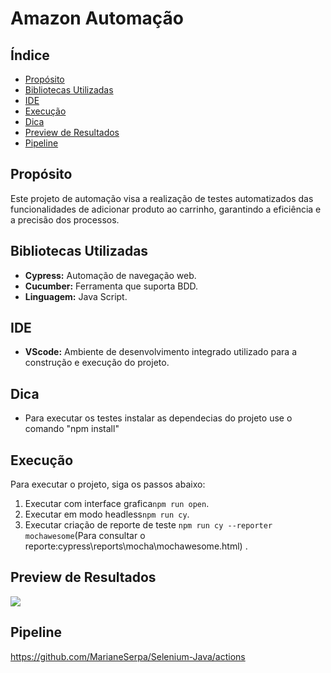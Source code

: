 # Amazon Automação

## Índice
- [Propósito](#propósito)
- [Bibliotecas Utilizadas](#bibliotecas-utilizadas)
- [IDE](#ide)
- [Execução](#execução)
- [Dica](#dica)
- [Preview de Resultados](#preview-de-resultados)
- [Pipeline](#pipeline)

## Propósito
Este projeto de automação visa a realização de testes automatizados das funcionalidades de adicionar produto ao carrinho, garantindo a eficiência e a precisão dos processos.


## Bibliotecas Utilizadas
- **Cypress:** Automação de navegação web.
- **Cucumber:** Ferramenta que suporta BDD.
- **Linguagem:** Java Script.

## IDE
- **VScode:** Ambiente de desenvolvimento integrado utilizado para a construção e execução do projeto.

## Dica

- Para executar os testes instalar as dependecias do projeto use o comando "npm install"


## Execução
Para executar o projeto, siga os passos abaixo:
1.  Executar com interface grafica`npm run open`.
2. Executar em modo headless`npm run cy`.
3. Executar criação de reporte de teste `npm run cy --reporter mochawesome`(Para consultar o reporte:cypress\reports\mocha\mochawesome.html) .


## Preview de Resultados

![](https://github.com/MarianeSerpa/Selenium-Java/blob/master/sucesso.gif)

## Pipeline
<https://github.com/MarianeSerpa/Selenium-Java/actions> 

